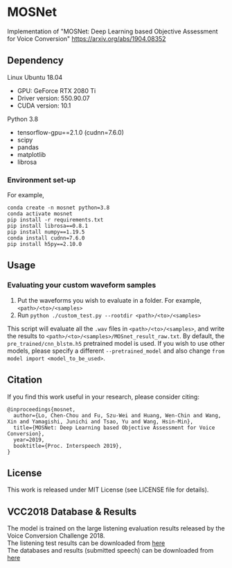 # MOSNet
Implementation of  "MOSNet: Deep Learning based Objective Assessment for Voice Conversion"
https://arxiv.org/abs/1904.08352

## Dependency
Linux Ubuntu 18.04
- GPU: GeForce RTX 2080 Ti
- Driver version: 550.90.07
- CUDA version: 10.1

Python 3.8
- tensorflow-gpu==2.1.0 (cudnn=7.6.0)
- scipy
- pandas
- matplotlib
- librosa

### Environment set-up
For example,
```
conda create -n mosnet python=3.8
conda activate mosnet
pip install -r requirements.txt
pip install librosa==0.8.1
pip install numpy==1.19.5
conda install cudnn=7.6.0
pip install h5py==2.10.0
```

## Usage


### Evaluating your custom waveform samples

1. Put the waveforms you wish to evaluate in a folder. For example, `<path>/<to>/<samples>`
2. Run `python ./custom_test.py --rootdir <path>/<to>/<samples>`

This script will evaluate all the `.wav` files in `<path>/<to>/<samples>`, and write the results to `<path>/<to>/<samples>/MOSnet_result_raw.txt`. By default, the `pre_trained/cnn_blstm.h5` pretrained model is used. If you wish to use other models, please specify a different `--pretrained_model` and also change `from model import <model_to_be_used>`.

## Citation

If you find this work useful in your research, please consider citing:
```
@inproceedings{mosnet,
  author={Lo, Chen-Chou and Fu, Szu-Wei and Huang, Wen-Chin and Wang, Xin and Yamagishi, Junichi and Tsao, Yu and Wang, Hsin-Min},
  title={MOSNet: Deep Learning based Objective Assessment for Voice Conversion},
  year=2019,
  booktitle={Proc. Interspeech 2019},
}
```
 
 
## License

This work is released under MIT License (see LICENSE file for details).


## VCC2018 Database & Results

The model is trained on the large listening evaluation results released by the Voice Conversion Challenge 2018.<br>
The listening test results can be downloaded from [here](https://datashare.is.ed.ac.uk/handle/10283/3257)<br>
The databases and results (submitted speech) can be downloaded from [here](https://datashare.is.ed.ac.uk/handle/10283/3061)<br>
